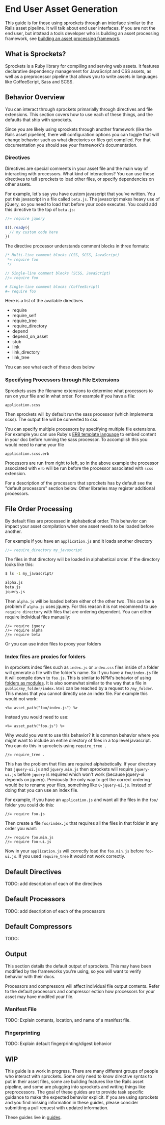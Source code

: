 # End User Asset Generation

This guide is for those using sprockets through an interface similar to the Rails asset pipeline. It will talk about end user interfaces. If you are not the end user, but intstead a tools developer who is building an asset processing framework, see [building an asset processing framework](building_an_asset_processing_framework.md).

## What is Sprockets?

Sprockets is a Ruby library for compiling and serving web assets.
It features declarative dependency management for JavaScript and CSS
assets, as well as a preprocessor pipeline that allows you to
write assets in languages like CoffeeScript, Sass and SCSS.

## Behavior Overview

You can interact through sprockets primarially through directives and file extensions. This section covers how to use each of these things, and the defaults that ship with sprockets.

Since you are likely using sprockets through another framework (like the Rails asset pipeline), there will configuration options you can toggle that will change behavior such as what directories or files get compiled. For that documentation you should see your framework's documentation.

### Directives

Directives are special comments in your asset file and the main way of interacting with processors. What kind of interactions? You can use these directives to tell sprockets to load other files, or specify dependencies on other assets.

For example, let's say you have custom javascript that you've written. You put this javascript in a file called `beta.js`. The javascript makes heavy use of jQuery, so you need to load that before your code executes. You could add this directive to the top of `beta.js`:

```js
//= require jquery

$().ready({
  // my custom code here
})
```

The directive processor understands comment blocks in three formats:

``` css
/* Multi-line comment blocks (CSS, SCSS, JavaScript)
 *= require foo
 */
```

``` js
// Single-line comment blocks (SCSS, JavaScript)
//= require foo
```

``` coffee
# Single-line comment blocks (CoffeeScript)
#= require foo
```

Here is a list of the available directives

- require
- require_self
- require_tree
- require_directory
- depend
- depend_on_asset
- stub
- link
- link_directory
- link_tree

You can see what each of these does below

### Specifying Processors through File Extensions

Sprockets uses the filename extensions to determine what processors to run on your file and in what order. For example if you have a file:

```
application.scss
```

Then sprockets will by default run the sass processor (which implements scss). The output file will be converted to css.

You can specify multiple processors by specifying multiple file extensions. For example you can use Ruby's [ERB template language](http://ruby-doc.org/stdlib-2.2.3/libdoc/erb/rdoc/ERB.html) to embed content in your doc before running the sass processor. To accomplish this you would need to name your file

```
application.scss.erb
```

Processors are run from right to left, so in the above example the processor associated with `erb` will be run before the processor associated with `scss` extension.

For a description of the processors that sprockets has by default see the "default processors" section below. Other libraries may register additional processors.

## File Order Processing

By default files are processed in alphabetical order. This behavior can impact your asset compilation when one asset needs to be loaded before another.

For example if you have an `application.js` and it loads another directory

```js
//= require_directory my_javascript
```

The files in that directory will be loaded in alphabetical order. If the directory looks like this:

```sh
$ ls -1 my_javascript/

alpha.js
beta.js
jquery.js
```

Then `alpha.js` will be loaded before either of the other two. This can be a problem if `alpha.js` uses jquery. For this reason it is not recommend to use `require_directory` with files that are ordering dependent. You can either require individual files manually:

```
//= require jquery
//= require alpha
//= require beta
```

Or you can use index files to proxy your folders

### Index files are proxies for folders

In sprockets index files such as `index.js` or `index.css` files inside of a folder will generate a file with the folder's name. So if you have a `foo/index.js` file it will compile down to `foo.js`. This is similar to NPM's behavior of using [folders as modules](https://nodejs.org/api/modules.html#modules_folders_as_modules). It is also somewhat similar to the way that a file in `public/my_folder/index.html` can be reached by a request to `/my_folder`. This means that you cannot directly use an index file. For example this would not work:

```
<%= asset_path("foo/index.js") %>
```

Instead you would need to use:

```
<%= asset_path("foo.js") %>
```

Why would you want to use this behavior?  It is common behavior where you might want to include an entire directory of files in a top level javascript. You can do this in sprockets using `require_tree .`

```
//= require_tree .
```

This has the problem that files are required alphabetically. If your directory has `jquery-ui.js` and `jquery.min.js` then sprockets will require `jquery-ui.js` before `jquery` is required which won't work (because jquery-ui depends on jquery). Previously the only way to get the correct ordering would be to rename your files, something like `0-jquery-ui.js`. Instead of doing that you can use an index file.

For example, if you have an `application.js` and want all the files in the `foo/` folder you could do this:

```
//= require foo.js
```

Then create a file `foo/index.js` that requires all the files in that folder in any order you want:

```
//= require foo.min.js
//= require foo-ui.js
```

Now in your `application.js` will correctly load the `foo.min.js` before `foo-ui.js`. If you used `require_tree` it would not work correctly.


## Default Directives

TODO: add description of each of the directives

## Default Processors


TODO: add description of each of the processors

## Default Compressors

TODO:

## Output

This section details the default output of sprockets. This may have been modified by the frameworks you're using, so you will want to verify behavior with their docs.

Processors and compressors will affect individual file output contents. Refer to the default processors and compressor ection how processors for your asset may have modifed your file.

### Manifest File

TODO: Explain contents, location, and name of a manifest file.

### Fingerprinting

TODO: Explain default fingerprinting/digest behavior

## WIP

This guide is a work in progress. There are many different groups of people who interact with sprockets. Some only need to know directive syntax to put in their asset files, some are building features like the Rails asset pipeline, and some are plugging into sprockets and writing things like preprocessors. The goal of these guides are to provide task specific guidance to make the expected behavior explicit. If you are using sprockets and you find missing information in these guides, please consider submitting a pull request with updated information.

These guides live in [guides](/guides).

